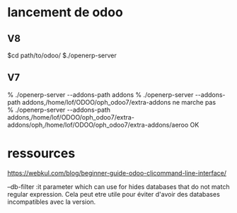 # lancement de odoo
## V8
$cd path/to/odoo/
$./openerp-server 
## V7
 % ./openerp-server --addons-path  addons
  % ./openerp-server --addons-path  addons,/home/lof/ODOO/oph_odoo7/extra-addons ne marche pas  
  % ./openerp-server --addons-path  addons,/home/lof/ODOO/oph_odoo7/extra-addons/oph,/home/lof/ODOO/oph_odoo7/extra-addons/aeroo OK  
# ressources

https://webkul.com/blog/beginner-guide-odoo-clicommand-line-interface/

–db-filter :it parameter which can use for hides databases that do not match regular expression. Cela peut etre utile pour éviter d'avoir des databases incompatibles avec la version.


